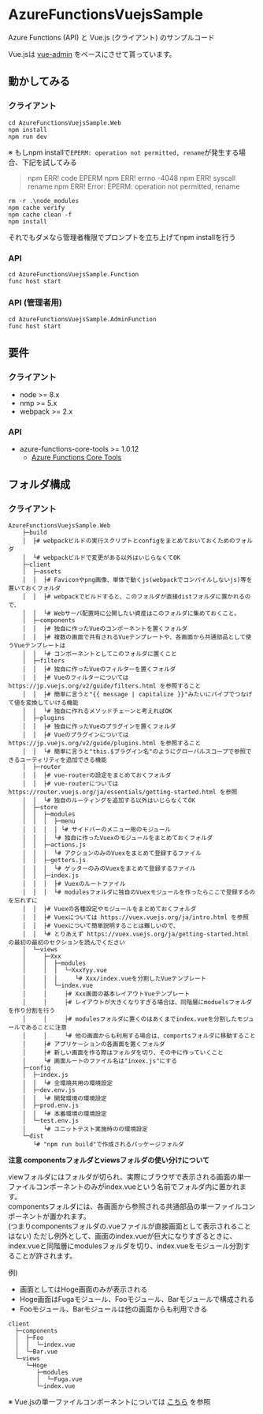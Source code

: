 # AzureFunctionsVuejsSample
Azure Functions (API) と Vue.js (クライアント) のサンプルコード

Vue.jsは [vue-admin](https://github.com/vue-bulma/vue-admin) をベースにさせて貰っています。

## 動かしてみる
### クライアント 
```
cd AzureFunctionsVuejsSample.Web
npm install
npm run dev
```
※ もしnpm installで```EPERM: operation not permitted, rename```が発生する場合、下記を試してみる
> npm ERR! code EPERM
> npm ERR! errno -4048
> npm ERR! syscall rename
> npm ERR! Error: EPERM: operation not permitted, rename
```
rm -r .\node_modules
npm cache verify
npm cache clean -f
npm install
```
それでもダメなら管理者権限でプロンプトを立ち上げてnpm installを行う

### API 
```
cd AzureFunctionsVuejsSample.Function
func host start
```

### API (管理者用)
```
cd AzureFunctionsVuejsSample.AdminFunction
func host start
```

## 要件
### クライアント
* node >= 8.x
* nmp >= 5.x
* webpack >= 2.x
### API
* azure-functions-core-tools >= 1.0.12
    * [Azure Functions Core Tools](https://docs.microsoft.com/ja-jp/azure/azure-functions/functions-run-local)

## フォルダ構成
### クライアント
```
AzureFunctionsVuejsSample.Web
    ├─build
    │  ├# webpackビルドの実行スクリプトとconfigをまとめておいておくためのフォルダ
    │  └# webpackビルドで変更がある以外はいじらなくてOK
    ├─client
    │  ├─assets
    │  │  ├# Faviconやpng画像、単体で動くjs(webpackでコンパイルしないjs)等を置いておくフォルダ
    │  │  ├# webpackでビルドすると、このフォルダが直接distフォルダに置かれるので、
    │  │  └# Webサーバ配置時に公開したい資産はこのフォルダに集めておくこと。
    │  ├─components
    │  │  ├# 独自に作ったVueのコンポーネントを置くフォルダ
    │  │  ├# 複数の画面で共有されるVueテンプレートや、各画面から共通部品として使うVueテンプレートは
    │  │  └# コンポーネントとしてこのフォルダに置くこと
    │  ├─filters
    │  │  ├# 独自に作ったVueのフィルターを置くフォルダ
    │  │  ├# Vueのフィルターについては https://jp.vuejs.org/v2/guide/filters.html を参照すること
    │  │  ├# 簡単に言うと"{{ message | capitalize }}"みたいにパイプでつなげて値を変換していける機能
    │  │  └# 独自に作れるメソッドチェーンと考えればOK
    │  ├─plugins
    │  │  ├# 独自に作ったVueのプラグインを置くフォルダ
    │  │  ├# Vueのプラグインについては https://jp.vuejs.org/v2/guide/plugins.html を参照すること
    │  │  └# 簡単に言うと"this.$プラグイン名"のようにグローバルスコープで参照できるユーティリティを追加できる機能
    │  ├─router
    │  │  ├# vue-routerの設定をまとめておくフォルダ
    │  │  ├# vue-routerについては https://router.vuejs.org/ja/essentials/getting-started.html を参照
    │  │  └# 独自のルーティングを追加する以外はいじらなくてOK
    │  ├─store
    │  │  ├─modules
    │  │  │  ├─menu
    │  │  │  │ └# サイドバーのメニュー用のモジュール
    │  │  │  └# 独自に作ったVuexのモジュールをまとめておくフォルダ
    │  │  ├─actions.js
    │  │  │  └# アクションのみのVuexをまとめて登録するファイル
    │  │  ├─getters.js
    │  │  │  └# ゲッターのみのVuexをまとめて登録するファイル
    │  │  ├─index.js
    │  │  │  ├# Vuexのルートファイル
    │  │  │  └# modulesフォルダに独自のVuexモジュールを作ったらここで登録するのを忘れずに
    │  │  ├# Vuexの各種設定やモジュールをまとめておくフォルダ
    │  │  ├# Vuexについては https://vuex.vuejs.org/ja/intro.html を参照
    │  │  ├# Vuexについて簡単説明することは難しいので、
    │  │  └# とりあえず https://vuex.vuejs.org/ja/getting-started.html の最初の最初のセクションを読んでください
    │  └─views
    │     ├─Xxx
    │     │  ├─modules
    │     │  │  └─XxxYyy.vue
    │     │  │     └# Xxx/index.vueを分割したVueテンプレート
    │     │  └─index.vue
    │     │     ├# Xxx画面の基本レイアウトVueテンプレート
    │     │     ├# レイアウトが大きくなりすぎる場合は、同階層にmoduelsフォルダを作り分割を行う
    │     │     ├# modulesフォルダに置くのはあくまでindex.vueを分割したモジュールであることに注意
    │     │     └# 他の画面からも利用する場合は、comportsフォルダに移動すること
    │     ├# アプリケーションの各画面を置くフォルダ
    │     ├# 新しい画面を作る際はフォルダを切り、その中に作っていくこと
    │     └# 画面ルートのファイル名は"inxex.js"にする
    ├─config
    │  ├─index.js
    │  │  └# 全環境共用の環境設定
    │  ├─dev.env.js
    │  │  └# 開発環境の環境設定
    │  ├─prod.env.js
    │  │  └# 本番環境の環境設定
    │  └─test.env.js
    │     └# ユニットテスト実施時のの環境設定
    └─dist
       └# "npm run build"で作成されるパッケージフォルダ
```

**注意 componentsフォルダとviewsフォルダの使い分けについて**

viewフォルダにはフォルダが切られ、実際にブラウザで表示される画面の単一ファイルコンポーネントのみがindex.vueという名前でフォルダ内に置かれます。  
componentsフォルダには、各画面から参照される共通部品の単一ファイルコンポーネントが置かれます。  
(つまりcomponentsフォルダの.vueファイルが直接画面として表示されることはない)
ただし例外として、画面のindex.vueが巨大になりすぎるときに、index.vueと同階層にmodulesフォルダを切り、index.vueをモジュール分割することが許されます。

例)

- 画面としてはHoge画面のみが表示される
- Hoge画面はFugaモジュール、Fooモジュール、Barモジュールで構成される
- Fooモジュール、Barモジュールは他の画面からも利用できる

```
client
  ├─components
  │  ├─Foo
  │  │  └─index.vue
  │  └─Bar.vue
  └─views
     └─Hoge
        ├─modules
        │  └─Fuga.vue
        └─index.vue
```

※ Vue.jsの単一ファイルコンポーネントについては [こちら](https://jp.vuejs.org/v2/guide/single-file-components.html) を参照
